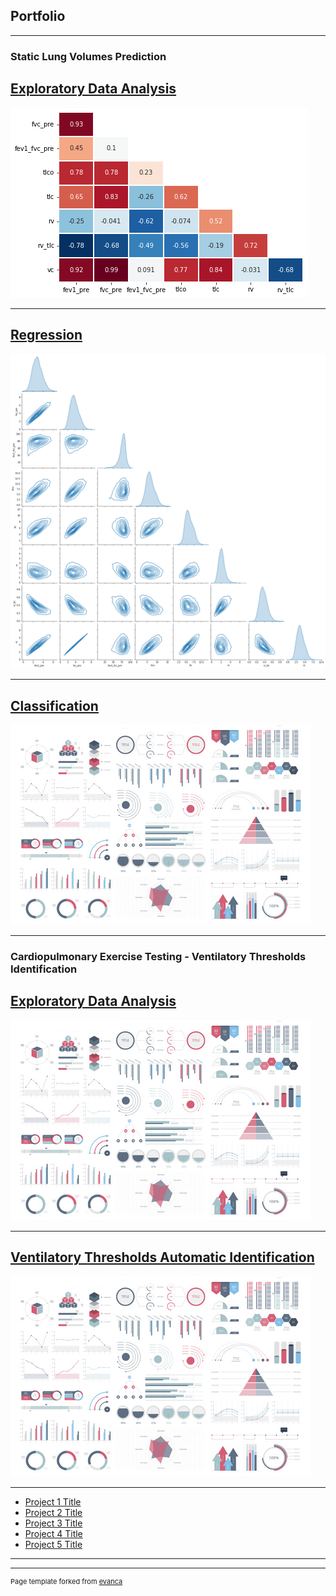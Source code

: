 ## Portfolio

---

### Static Lung Volumes Prediction

[Exploratory Data Analysis](/sample_page)
----
<img src="images/transferir.png?raw=true"/>

---
[Regression](/pdf/sample_presentation.pdf)
----
<img src="images/transferir (1).png?raw=true"/>

---
[Classification](http://example.com/)
----
<img src="images/dummy_thumbnail.jpg?raw=true"/>

---

### Cardiopulmonary Exercise Testing - Ventilatory Thresholds Identification

[Exploratory Data Analysis](/sample_page)
----
<img src="images/dummy_thumbnail.jpg?raw=true"/>

---
[Ventilatory Thresholds Automatic Identification](/pdf/sample_presentation.pdf)
----
<img src="images/dummy_thumbnail.jpg?raw=true"/>

---
- [Project 1 Title](http://example.com/)
- [Project 2 Title](http://example.com/)
- [Project 3 Title](http://example.com/)
- [Project 4 Title](http://example.com/)
- [Project 5 Title](http://example.com/)

---




---
<p style="font-size:11px">Page template forked from <a href="https://github.com/evanca/quick-portfolio">evanca</a></p>
<!-- Remove above link if you don't want to attibute -->
